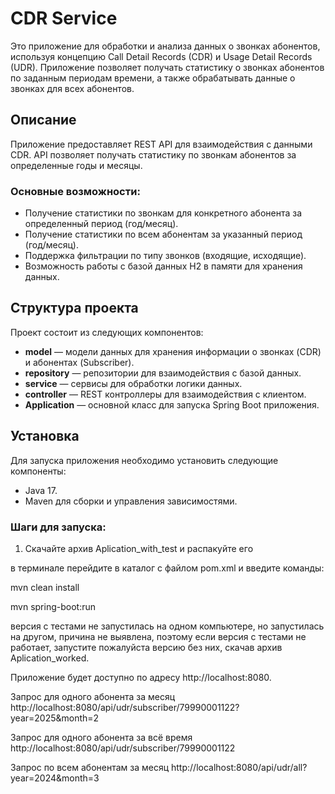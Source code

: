 # CDR Service

Это приложение для обработки и анализа данных о звонках абонентов, используя концепцию Call Detail Records (CDR) и Usage Detail Records (UDR). Приложение позволяет получать статистику о звонках абонентов по заданным периодам времени, а также обрабатывать данные о звонках для всех абонентов.

## Описание

Приложение предоставляет REST API для взаимодействия с данными CDR. API позволяет получать статистику по звонкам абонентов за определенные годы и месяцы.

### Основные возможности:
- Получение статистики по звонкам для конкретного абонента за определенный период (год/месяц).
- Получение статистики по всем абонентам за указанный период (год/месяц).
- Поддержка фильтрации по типу звонков (входящие, исходящие).
- Возможность работы с базой данных H2 в памяти для хранения данных.

## Структура проекта

Проект состоит из следующих компонентов:
- **model** — модели данных для хранения информации о звонках (CDR) и абонентах (Subscriber).
- **repository** — репозитории для взаимодействия с базой данных.
- **service** — сервисы для обработки логики данных.
- **controller** — REST контроллеры для взаимодействия с клиентом.
- **Application** — основной класс для запуска Spring Boot приложения.

## Установка

Для запуска приложения необходимо установить следующие компоненты:
- Java 17.
- Maven для сборки и управления зависимостями.

### Шаги для запуска:
1. Скачайте архив Aplication_with_test и распакуйте его

  в терминале перейдите в каталог с файлом pom.xml и введите команды:

mvn clean install

mvn spring-boot:run



версия с тестами не запустилась на одном компьютере, но запустилась на другом, причина не выявлена, поэтому если версия с тестами не работает, запустите пожалуйста версию без них, скачав архив Aplication_worked.



Приложение будет доступно по адресу http://localhost:8080.

Запрос для одного абонента за месяц
http://localhost:8080/api/udr/subscriber/79990001122?year=2025&month=2

Запрос для одного абонента за всё время
http://localhost:8080/api/udr/subscriber/79990001122

Запрос по всем абонентам за месяц
http://localhost:8080/api/udr/all?year=2024&month=3
